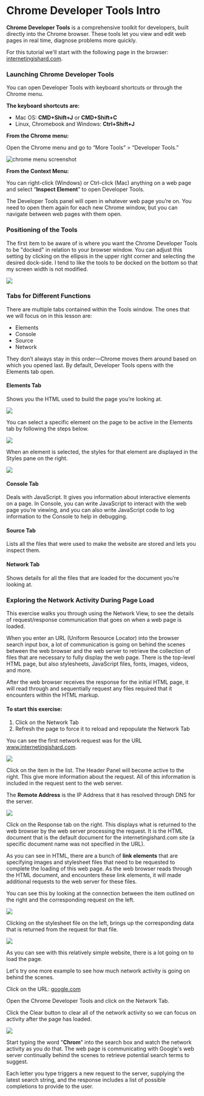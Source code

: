 # Chrome Developer Tools Intro

**Chrome Developer Tools** is a comprehensive toolkit for developers, built directly into the Chrome browser. These tools let you view and edit web pages in real time, diagnose problems more quickly.

For this tutorial we'll start with the following page in the browser: [internetingishard.com](https://www.internetingishard.com/).

### Launching Chrome Developer Tools

You can open Developer Tools with keyboard shortcuts or through the Chrome menu.

**The keyboard shortcuts are:**

* Mac OS: **CMD+Shift+J** or **CMD+Shift+C**
* Linux, Chromebook and Windows: **Ctrl+Shift+J**

**From the Chrome menu:**

Open the Chrome menu and go to “More Tools” &gt; “Developer Tools.”

![chrome menu screenshot](https://nira.com/wp-content/uploads/2020/03/Screen-Shot-2020-03-06-at-4.30.31-PM.png)

**From the Context Menu:**

You can right-click \(Windows\) or Ctrl-click \(Mac\) anything on a web page and select “**Inspect Element**” to open Developer Tools.

The Developer Tools panel will open in whatever web page you’re on. You need to open them again for each new Chrome window, but you can navigate between web pages with them open.

### Positioning of the Tools

The first item to be aware of is where you want the Chrome Developer Tools to be "docked" in relation to your browser window. You can adjust this setting by clicking on the ellipsis in the upper right corner and selecting the desired dock-side.  I tend to like the tools to be docked on the bottom so that my screen width is not modified.

![](.gitbook/assets/image%20%289%29.png)

### Tabs for Different Functions

There are multiple tabs contained within the Tools window. The ones that we will focus on in this lesson are:

* Elements
* Console
* Source
* Network

They don’t always stay in this order—Chrome moves them around based on which you opened last. By default, Developer Tools opens with the Elements tab open.

#### Elements Tab

Shows you the HTML used to build the page you’re looking at.

![](.gitbook/assets/image%20%283%29.png)

You can select a specific element on the page to be active in the Elements tab by following the steps below.

![](.gitbook/assets/image.png)

When an element is selected, the styles for that element are displayed in the Styles pane on the right.

![](.gitbook/assets/image%20%288%29.png)

#### Console Tab

Deals with JavaScript. It gives you information about interactive elements on a page. In Console, you can write JavaScript to interact with the web page you’re viewing, and you can also write JavaScript code to log information to the Console to help in debugging.

#### Source Tab

Lists all the files that were used to make the website are stored and lets you inspect them.

#### Network Tab

Shows details for all the files that are loaded for the document you’re looking at.

### 

### Exploring the Network Activity During Page Load

This exercise walks you through using the Network View, to see the details of request/response communication that goes on when a web page is loaded.

When you enter an URL \(Uniform Resource Locator\) into the browser search input box, a lot of communication is going on behind the scenes between the web browser and the web server to retrieve the collection of files that are necessary to fully display the web page. There is the top-level HTML page, but also stylesheets, JavaScript files, fonts, images, videos, and more.

After the web browser receives the response for the initial HTML page, it will read through and sequentially request any files required that it encounters within the HTML markup.

#### To start this exercise:

1. Click on the Network Tab
2. Refresh the page to force it to reload and repopulate the Network Tab

You can see the first network request was for the URL www.internetingishard.com.

![](.gitbook/assets/image%20%282%29.png)

Click on the item in the list. The Header Panel will become active to the right. This give more information about the request. All of this information is included in the request sent to the web server.

 The **Remote Address** is the IP Address that it has resolved through DNS for the server.

![](.gitbook/assets/image%20%281%29.png)

Click on the Response tab on the right. This displays what is returned to the web browser by the web server processing the request. It is the HTML document that is the default document for the internetingishard.com site \(a specific document name was not specified in the URL\).

As you can see in HTML, there are a bunch of **link elements** that are specifying images and stylesheet files that need to be requested to complete the loading of this web page. As the web browser reads through the HTML document, and encounters these link elements, it will made additional requests to the web server for these files.

You can see this by looking at the connection between the item outlined on the right and the corresponding request on the left.

![](.gitbook/assets/image%20%287%29.png)

Clicking on the stylesheet file on the left, brings up the corresponding data that is returned from the request for that file.

![](.gitbook/assets/image%20%284%29.png)

As you can see with this relatively simple website, there is a lot going on to load the page.

Let's try one more example to see how much network activity is going on behind the scenes.

Click on the URL: [google.com](http://www.google.com)

Open the Chrome Developer Tools and click on the Network Tab.

Click the Clear button to clear all of the network activity so we can focus on activity after the page has loaded.

![](.gitbook/assets/image%20%286%29.png)

Start typing the word "**Chrom**" into the search box and watch the network activity as you do that. The web page is communicating with Google's web server continually behind the scenes to retrieve potential search terms to suggest. 

Each letter you type triggers a new request to the server, supplying the latest search string, and the response includes a list of possible completions to provide to the user.

